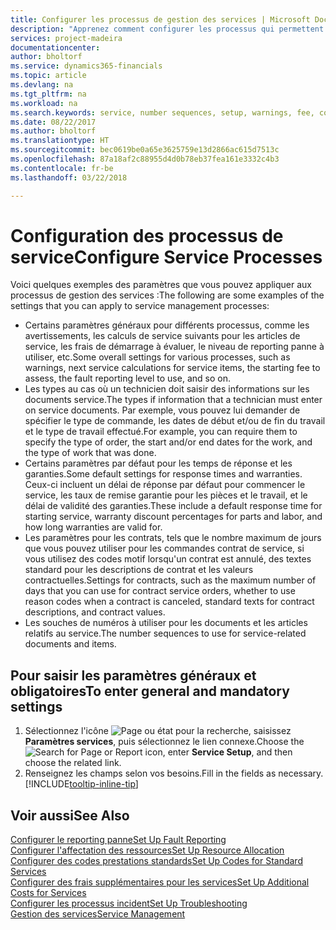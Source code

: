 ```yaml
---
title: Configurer les processus de gestion des services | Microsoft Docs
description: "Apprenez comment configurer les processus qui permettent de vérifier que les clients sont satisfaits de votre service client."
services: project-madeira
documentationcenter: 
author: bholtorf
ms.service: dynamics365-financials
ms.topic: article
ms.devlang: na
ms.tgt_pltfrm: na
ms.workload: na
ms.search.keywords: service, number sequences, setup, warnings, fee, contracts, warranties
ms.date: 08/22/2017
ms.author: bholtorf
ms.translationtype: HT
ms.sourcegitcommit: bec0619be0a65e3625759e13d2866ac615d7513c
ms.openlocfilehash: 87a18af2c88955d4d0b78eb37fea161e3332c4b3
ms.contentlocale: fr-be
ms.lasthandoff: 03/22/2018

---
```

# <a name="configure-service-processes"></a><span data-ttu-id="2a5e0-103">Configuration des processus de service</span><span class="sxs-lookup"><span data-stu-id="2a5e0-103">Configure Service Processes</span></span>
<span data-ttu-id="2a5e0-104">Voici quelques exemples des paramètres que vous pouvez appliquer aux processus de gestion des services :</span><span class="sxs-lookup"><span data-stu-id="2a5e0-104">The following are some examples of the settings that you can apply to service management processes:</span></span>  
  
* <span data-ttu-id="2a5e0-105">Certains paramètres généraux pour différents processus, comme les avertissements, les calculs de service suivants pour les articles de service, les frais de démarrage à évaluer, le niveau de reporting panne à utiliser, etc.</span><span class="sxs-lookup"><span data-stu-id="2a5e0-105">Some overall settings for various processes, such as warnings, next service calculations for service items, the starting fee to assess, the fault reporting level to use, and so on.</span></span>  
* <span data-ttu-id="2a5e0-106">Les types au cas où un technicien doit saisir des informations sur les documents service.</span><span class="sxs-lookup"><span data-stu-id="2a5e0-106">The types if information that a technician must enter on service documents.</span></span> <span data-ttu-id="2a5e0-107">Par exemple, vous pouvez lui demander de spécifier le type de commande, les dates de début et/ou de fin du travail et le type de travail effectué.</span><span class="sxs-lookup"><span data-stu-id="2a5e0-107">For example, you can require them to specify the type of order, the start and/or end dates for the work, and the type of work that was done.</span></span>  
* <span data-ttu-id="2a5e0-108">Certains paramètres par défaut pour les temps de réponse et les garanties.</span><span class="sxs-lookup"><span data-stu-id="2a5e0-108">Some default settings for response times and warranties.</span></span> <span data-ttu-id="2a5e0-109">Ceux-ci incluent un délai de réponse par défaut pour commencer le service, les taux de remise garantie pour les pièces et le travail, et le délai de validité des garanties.</span><span class="sxs-lookup"><span data-stu-id="2a5e0-109">These include a default response time for starting service, warranty discount percentages for parts and labor, and how long warranties are valid for.</span></span>  
* <span data-ttu-id="2a5e0-110">Les paramètres pour les contrats, tels que le nombre maximum de jours que vous pouvez utiliser pour les commandes contrat de service, si vous utilisez des codes motif lorsqu'un contrat est annulé, des textes standard pour les descriptions de contrat et les valeurs contractuelles.</span><span class="sxs-lookup"><span data-stu-id="2a5e0-110">Settings for contracts, such as the maximum number of days that you can use for contract service orders, whether to use reason codes when a contract is canceled, standard texts for contract descriptions, and contract values.</span></span>  
* <span data-ttu-id="2a5e0-111">Les souches de numéros à utiliser pour les documents et les articles relatifs au service.</span><span class="sxs-lookup"><span data-stu-id="2a5e0-111">The number sequences to use for service-related documents and items.</span></span>  

## <a name="to-enter-general-and-mandatory-settings"></a><span data-ttu-id="2a5e0-112">Pour saisir les paramètres généraux et obligatoires</span><span class="sxs-lookup"><span data-stu-id="2a5e0-112">To enter general and mandatory settings</span></span>
1. <span data-ttu-id="2a5e0-113">Sélectionnez l'icône ![Page ou état pour la recherche](media/ui-search/search_small.png "Page ou état pour la recherche"), saisissez **Paramètres services**, puis sélectionnez le lien connexe.</span><span class="sxs-lookup"><span data-stu-id="2a5e0-113">Choose the ![Search for Page or Report](media/ui-search/search_small.png "Search for Page or Report icon") icon, enter **Service Setup**, and then choose the related link.</span></span>
2. <span data-ttu-id="2a5e0-114">Renseignez les champs selon vos besoins.</span><span class="sxs-lookup"><span data-stu-id="2a5e0-114">Fill in the fields as necessary.</span></span> [!INCLUDE[tooltip-inline-tip](includes/tooltip-inline-tip_md.md)]  

## <a name="see-also"></a><span data-ttu-id="2a5e0-115">Voir aussi</span><span class="sxs-lookup"><span data-stu-id="2a5e0-115">See Also</span></span>  
[<span data-ttu-id="2a5e0-116">Configurer le reporting panne</span><span class="sxs-lookup"><span data-stu-id="2a5e0-116">Set Up Fault Reporting</span></span>](service-how-setup-fault-reporting.md)  
[<span data-ttu-id="2a5e0-117">Configurer l'affectation des ressources</span><span class="sxs-lookup"><span data-stu-id="2a5e0-117">Set Up Resource Allocation</span></span>](service-how-setup-resource-allocation.md)  
[<span data-ttu-id="2a5e0-118">Configurer des codes prestations standards</span><span class="sxs-lookup"><span data-stu-id="2a5e0-118">Set Up Codes for Standard Services</span></span>](service-how-setup-service-coding.md)  
[<span data-ttu-id="2a5e0-119">Configurer des frais supplémentaires pour les services</span><span class="sxs-lookup"><span data-stu-id="2a5e0-119">Set Up Additional Costs for Services</span></span>](service-how-setup-service-costs-pricing.md)  
[<span data-ttu-id="2a5e0-120">Configurer les processus incident</span><span class="sxs-lookup"><span data-stu-id="2a5e0-120">Set Up Troubleshooting</span></span>](service-how-setup-troubleshooting.md)  
[<span data-ttu-id="2a5e0-121">Gestion des services</span><span class="sxs-lookup"><span data-stu-id="2a5e0-121">Service Management</span></span>](service-service.md)  

